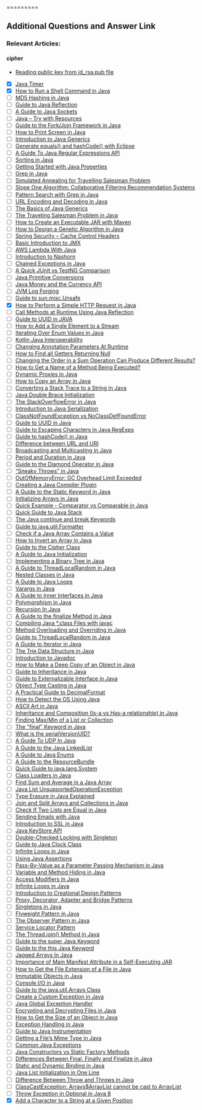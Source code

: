 =========

## Additional Questions and Answer Link

### Relevant Articles: 

#### cipher
- [Reading public key from id_rsa.pub file](https://stackoverflow.com/questions/39074696/id-rsa-pub-is-not-a-public-key-file)



- [x] [Java Timer](http://www.baeldung.com/java-timer-and-timertask)
- [x] [How to Run a Shell Command in Java](http://www.baeldung.com/run-shell-command-in-java)
- [ ] [MD5 Hashing in Java](http://www.baeldung.com/java-md5)
- [ ] [Guide to Java Reflection](http://www.baeldung.com/java-reflection)
- [ ] [A Guide to Java Sockets](http://www.baeldung.com/a-guide-to-java-sockets)
- [ ] [Java – Try with Resources](http://www.baeldung.com/java-try-with-resources)
- [ ] [Guide to the Fork/Join Framework in Java](http://www.baeldung.com/java-fork-join)
- [ ] [How to Print Screen in Java](http://www.baeldung.com/print-screen-in-java)
- [ ] [Introduction to Java Generics](http://www.baeldung.com/java-generics)
- [ ] [Generate equals() and hashCode() with Eclipse](http://www.baeldung.com/java-eclipse-equals-and-hashcode)
- [ ] [A Guide To Java Regular Expressions API](http://www.baeldung.com/regular-expressions-java)
- [ ] [Sorting in Java](http://www.baeldung.com/java-sorting)
- [ ] [Getting Started with Java Properties](http://www.baeldung.com/java-properties)
- [ ] [Grep in Java](http://www.baeldung.com/grep-in-java)
- [ ] [Simulated Annealing for Travelling Salesman Problem](http://www.baeldung.com/java-simulated-annealing-for-traveling-salesman)
- [ ] [Slope One Algorithm: Collaborative Filtering Recommendation Systems](http://www.baeldung.com/java-collaborative-filtering-recommendations)
- [ ] [Pattern Search with Grep in Java](http://www.baeldung.com/grep-in-java)
- [ ] [URL Encoding and Decoding in Java](http://www.baeldung.com/java-url-encoding-decoding)
- [ ] [The Basics of Java Generics](http://www.baeldung.com/java-generics)
- [ ] [The Traveling Salesman Problem in Java](http://www.baeldung.com/java-simulated-annealing-for-traveling-salesman)
- [ ] [How to Create an Executable JAR with Maven](http://www.baeldung.com/executable-jar-with-maven)
- [ ] [How to Design a Genetic Algorithm in Java](http://www.baeldung.com/java-genetic-algorithm)
- [ ] [Spring Security – Cache Control Headers](http://www.baeldung.com/spring-security-cache-control-headers)
- [ ] [Basic Introduction to JMX](http://www.baeldung.com/java-management-extensions)
- [ ] [AWS Lambda With Java](http://www.baeldung.com/java-aws-lambda)
- [ ] [Introduction to Nashorn](http://www.baeldung.com/java-nashorn)
- [ ] [Chained Exceptions in Java](http://www.baeldung.com/java-chained-exceptions)
- [ ] [A Quick JUnit vs TestNG Comparison](http://www.baeldung.com/junit-vs-testng)
- [ ] [Java Primitive Conversions](http://www.baeldung.com/java-primitive-conversions)
- [ ] [Java Money and the Currency API](http://www.baeldung.com/java-money-and-currency)
- [ ] [JVM Log Forging](http://www.baeldung.com/jvm-log-forging)
- [ ] [Guide to sun.misc.Unsafe](http://www.baeldung.com/java-unsafe)
- [X] [How to Perform a Simple HTTP Request in Java](http://www.baeldung.com/java-http-request)
- [ ] [Call Methods at Runtime Using Java Reflection](http://www.baeldung.com/java-method-reflection)
- [ ] [Guide to UUID in JAVA](http://www.baeldung.com/guide-to-uuid-in-java)
- [ ] [How to Add a Single Element to a Stream](http://www.baeldung.com/java-stream-append-prepend)
- [ ] [Iterating Over Enum Values in Java](http://www.baeldung.com/java-enum-iteration)
- [ ] [Kotlin Java Interoperability](http://www.baeldung.com/kotlin-java-interoperability)
- [ ] [Changing Annotation Parameters At Runtime](http://www.baeldung.com/java-reflection-change-annotation-params)
- [ ] [How to Find all Getters Returning Null](http://www.baeldung.com/java-getters-returning-null)
- [ ] [Changing the Order in a Sum Operation Can Produce Different Results?](http://www.baeldung.com/java-floating-point-sum-order)
- [ ] [How to Get a Name of a Method Being Executed?](http://www.baeldung.com/java-name-of-executing-method)
- [ ] [Dynamic Proxies in Java](http://www.baeldung.com/java-dynamic-proxies)
- [ ] [How to Copy an Array in Java](http://www.baeldung.com/java-array-copy)
- [ ] [Converting a Stack Trace to a String in Java](http://www.baeldung.com/java-stacktrace-to-string)
- [ ] [Java Double Brace Initialization](http://www.baeldung.com/java-double-brace-initialization)
- [ ] [The StackOverflowError in Java](http://www.baeldung.com/java-stack-overflow-error)
- [ ] [Introduction to Java Serialization](http://www.baeldung.com/java-serialization)
- [ ] [ClassNotFoundException vs NoClassDefFoundError](http://www.baeldung.com/java-classnotfoundexception-and-noclassdeffounderror)
- [ ] [Guide to UUID in Java](http://www.baeldung.com/java-uuid)
- [ ] [Guide to Escaping Characters in Java RegExps](http://www.baeldung.com/java-regexp-escape-char)
- [ ] [Guide to hashCode() in Java](http://www.baeldung.com/java-hashcode)
- [ ] [Difference between URL and URI](http://www.baeldung.com/java-url-vs-uri)
- [ ] [Broadcasting and Multicasting in Java](http://www.baeldung.com/java-broadcast-multicast)
- [ ] [Period and Duration in Java](http://www.baeldung.com/java-period-duration)
- [ ] [Guide to the Diamond Operator in Java](http://www.baeldung.com/java-diamond-operator)
- [ ] [“Sneaky Throws” in Java](http://www.baeldung.com/java-sneaky-throws)
- [ ] [OutOfMemoryError: GC Overhead Limit Exceeded](http://www.baeldung.com/java-gc-overhead-limit-exceeded)
- [ ] [Creating a Java Compiler Plugin](http://www.baeldung.com/java-build-compiler-plugin)
- [ ] [A Guide to the Static Keyword in Java](http://www.baeldung.com/java-static)
- [ ] [Initializing Arrays in Java](http://www.baeldung.com/java-initialize-array)
- [ ] [Quick Example - Comparator vs Comparable in Java](http://www.baeldung.com/java-comparator-comparable)
- [ ] [Quick Guide to Java Stack](http://www.baeldung.com/java-stack)
- [ ] [The Java continue and break Keywords](http://www.baeldung.com/java-continue-and-break)
- [ ] [Guide to java.util.Formatter](http://www.baeldung.com/java-string-formatter)
- [ ] [Check if a Java Array Contains a Value](http://www.baeldung.com/java-array-contains-value)
- [ ] [How to Invert an Array in Java](http://www.baeldung.com/java-invert-array)
- [ ] [Guide to the Cipher Class](http://www.baeldung.com/java-cipher-class)
- [ ] [A Guide to Java Initialization](http://www.baeldung.com/java-initialization)
- [ ] [Implementing a Binary Tree in Java](http://www.baeldung.com/java-binary-tree)
- [ ] [A Guide to ThreadLocalRandom in Java](http://www.baeldung.com/java-thread-local-random)
- [ ] [Nested Classes in Java](http://www.baeldung.com/java-nested-classes)
- [ ] [A Guide to Java Loops](http://www.baeldung.com/java-loops)
- [ ] [Varargs in Java](http://www.baeldung.com/java-varargs)
- [ ] [A Guide to Inner Interfaces in Java](http://www.baeldung.com/java-inner-interfaces)
- [ ] [Polymorphism in Java](http://www.baeldung.com/java-polymorphism)
- [ ] [Recursion In Java](http://www.baeldung.com/java-recursion)
- [ ] [A Guide to the finalize Method in Java](http://www.baeldung.com/java-finalize)
- [ ] [Compiling Java *.class Files with javac](http://www.baeldung.com/javac)
- [ ] [Method Overloading and Overriding in Java](http://www.baeldung.com/java-method-overload-override)
- [ ] [Guide to ThreadLocalRandom in Java](http://www.baeldung.com/java-thread-local-random)
- [ ] [A Guide to Iterator in Java](http://www.baeldung.com/java-iterator)
- [ ] [The Trie Data Structure in Java](http://www.baeldung.com/trie-java)
- [ ] [Introduction to Javadoc](http://www.baeldung.com/javadoc)
- [ ] [How to Make a Deep Copy of an Object in Java](http://www.baeldung.com/java-deep-copy)
- [ ] [Guide to Inheritance in Java](http://www.baeldung.com/java-inheritance)
- [ ] [Guide to Externalizable Interface in Java](http://www.baeldung.com/java-externalizable)
- [ ] [Object Type Casting in Java](http://www.baeldung.com/java-type-casting)
- [ ] [A Practical Guide to DecimalFormat](http://www.baeldung.com/java-decimalformat)
- [ ] [How to Detect the OS Using Java](http://www.baeldung.com/java-detect-os)
- [ ] [ASCII Art in Java](http://www.baeldung.com/ascii-art-in-java)
- [ ] [Inheritance and Composition (Is-a vs Has-a relationship) in Java](http://www.baeldung.com/java-inheritance-composition)
- [ ] [Finding Max/Min of a List or Collection](http://www.baeldung.com/java-collection-min-max)
- [ ] [The "final" Keyword in Java](http://www.baeldung.com/java-final)
- [ ] [What is the serialVersionUID?](http://www.baeldung.com/java-serial-version-uid)
- [ ] [A Guide To UDP In Java](http://www.baeldung.com/udp-in-java)
- [ ] [A Guide to the Java LinkedList](http://www.baeldung.com/java-linkedlist)
- [ ] [A Guide to Java Enums](http://www.baeldung.com/a-guide-to-java-enums)
- [ ] [A Guide to the ResourceBundle](http://www.baeldung.com/java-resourcebundle)
- [ ] [Quick Guide to java.lang.System](http://www.baeldung.com/java-lang-system)
- [ ] [Class Loaders in Java](http://www.baeldung.com/java-classloaders)
- [ ] [Find Sum and Average in a Java Array](http://www.baeldung.com/java-array-sum-average)
- [ ] [Java List UnsupportedOperationException](http://www.baeldung.com/java-list-unsupported-operation-exception)
- [ ] [Type Erasure in Java Explained](http://www.baeldung.com/java-type-erasure)
- [ ] [Join and Split Arrays and Collections in Java](http://www.baeldung.com/java-join-and-split)
- [ ] [Check If Two Lists are Equal in Java](http://www.baeldung.com/java-test-a-list-for-ordinality-and-equality)
- [ ] [Sending Emails with Java](http://www.baeldung.com/java-email)
- [ ] [Introduction to SSL in Java](http://www.baeldung.com/java-ssl)
- [ ] [Java KeyStore API](http://www.baeldung.com/java-keystore)
- [ ] [Double-Checked Locking with Singleton](http://www.baeldung.com/java-singleton-double-checked-locking)
- [ ] [Guide to Java Clock Class](http://www.baeldung.com/java-clock)
- [ ] [Infinite Loops in Java](http://www.baeldung.com/infinite-loops-java)
- [ ] [Using Java Assertions](http://www.baeldung.com/java-assert)
- [ ] [Pass-By-Value as a Parameter Passing Mechanism in Java](http://www.baeldung.com/java-pass-by-value-or-pass-by-reference)
- [ ] [Variable and Method Hiding in Java](http://www.baeldung.com/java-variable-method-hiding)
- [ ] [Access Modifiers in Java](http://www.baeldung.com/java-access-modifiers)
- [ ] [Infinite Loops in Java](http://www.baeldung.com/infinite-loops-java)
- [ ] [Introduction to Creational Design Patterns](http://www.baeldung.com/creational-design-patterns)
- [ ] [Proxy, Decorator, Adapter and Bridge Patterns](http://www.baeldung.com/java-structural-design-patterns)
- [ ] [Singletons in Java](http://www.baeldung.com/java-singleton)
- [ ] [Flyweight Pattern in Java](http://www.baeldung.com/java-flyweight)
- [ ] [The Observer Pattern in Java](http://www.baeldung.com/java-observer-pattern)
- [ ] [Service Locator Pattern](http://www.baeldung.com/java-service-locator-pattern)
- [ ] [The Thread.join() Method in Java](http://www.baeldung.com/java-thread-join)
- [ ] [Guide to the super Java Keyword](http://www.baeldung.com/java-super)
- [ ] [Guide to the this Java Keyword](http://www.baeldung.com/java-this)
- [ ] [Jagged Arrays In Java](http://www.baeldung.com/java-jagged-arrays)
- [ ] [Importance of Main Manifest Attribute in a Self-Executing JAR](http://www.baeldung.com/java-jar-executable-manifest-main-class)
- [ ] [How to Get the File Extension of a File in Java](http://www.baeldung.com/java-file-extension)
- [ ] [Immutable Objects in Java](http://www.baeldung.com/java-immutable-object)
- [ ] [Console I/O in Java](http://www.baeldung.com/java-console-input-output)
- [ ] [Guide to the java.util.Arrays Class](http://www.baeldung.com/java-util-arrays)
- [ ] [Create a Custom Exception in Java](http://www.baeldung.com/java-new-custom-exception)
- [ ] [Java Global Exception Handler](http://www.baeldung.com/java-global-exception-handler)
- [ ] [Encrypting and Decrypting Files in Java](http://www.baeldung.com/java-cipher-input-output-stream)
- [ ] [How to Get the Size of an Object in Java](http://www.baeldung.com/java-size-of-object)
- [ ] [Exception Handling in Java](http://www.baeldung.com/java-exceptions)
- [ ] [Guide to Java Instrumentation](http://www.baeldung.com/java-instrumentation)
- [ ] [Getting a File’s Mime Type in Java](http://www.baeldung.com/java-file-mime-type)
- [ ] [Common Java Exceptions](http://www.baeldung.com/java-common-exceptions)
- [ ] [Java Constructors vs Static Factory Methods](https://www.baeldung.com/java-constructors-vs-static-factory-methods)
- [ ] [Differences Between Final, Finally and Finalize in Java](https://www.baeldung.com/java-final-finally-finalize)
- [ ] [Static and Dynamic Binding in Java](https://www.baeldung.com/java-static-dynamic-binding)
- [ ] [Java List Initialization in One Line](https://www.baeldung.com/java-init-list-one-line)
- [ ] [Difference Between Throw and Throws in Java](https://www.baeldung.com/java-throw-throws)
- [ ] [ClassCastException: Arrays$ArrayList cannot be cast to ArrayList](https://www.baeldung.com/java-classcastexception-arrays-arraylist)
- [ ] [Throw Exception in Optional in Java 8](https://www.baeldung.com/java-optional-throw-exception)
- [x] [Add a Character to a String at a Given Position](https://www.baeldung.com/java-add-character-to-string)
